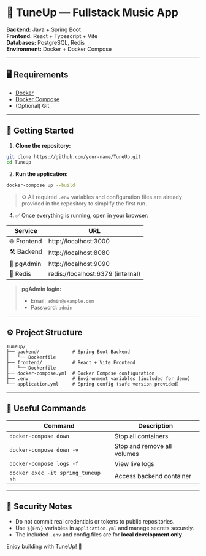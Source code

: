 # 🎵 TuneUp — Fullstack Music App

**Backend:** Java + Spring Boot  
**Frontend:** React + Typescript + Vite  
**Databases:** PostgreSQL, Redis  
**Environment:** Docker + Docker Compose

---

## 🖥️ Requirements

- [Docker](https://www.docker.com/products/docker-desktop)
- [Docker Compose](https://docs.docker.com/compose/)
- (Optional) Git

---

## 🚀 Getting Started

1. **Clone the repository:**

```bash
git clone https://github.com/your-name/TuneUp.git
cd TuneUp
```

2. **Run the application:**

```bash
docker-compose up --build
```

> ⚙️ All required `.env` variables and configuration files are already provided in the repository to simplify the first run.

4. ✅ Once everything is running, open in your browser:

| Service     | URL                             |
|-------------|----------------------------------|
| 🌐 Frontend | http://localhost:3000            |
| 🛠️ Backend  | http://localhost:8080            |
| 🐘 pgAdmin  | http://localhost:9090            |
| 🧠 Redis    | redis://localhost:6379 (internal) |

> **pgAdmin login:**
> - Email: `admin@example.com`
> - Password: `admin`

---

## ⚙️ Project Structure

```
TuneUp/
├── backend/            # Spring Boot Backend
│   └── Dockerfile
├── frontend/           # React + Vite Frontend
│   └── Dockerfile
├── docker-compose.yml  # Docker Compose configuration
├── .env                # Environment variables (included for demo)
└── application.yml     # Spring config (safe version provided)
```

---

## 🧹 Useful Commands

| Command                     | Description                     |
|----------------------------|---------------------------------|
| `docker-compose down`      | Stop all containers             |
| `docker-compose down -v`   | Stop and remove all volumes     |
| `docker-compose logs -f`   | View live logs                  |
| `docker exec -it spring_tuneup sh` | Access backend container |

---

## 🔐 Security Notes

- Do not commit real credentials or tokens to public repositories.
- Use `${ENV}` variables in `application.yml` and manage secrets securely.
- The included `.env` and config files are for **local development only**.

Enjoy building with TuneUp! 🎸